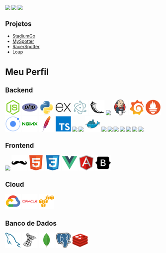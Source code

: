 
<div> 

  <a href="https://instagram.com/amdcampo" target="_blank"><img src="https://img.shields.io/badge/-Instagram-%23E4405F?style=for-the-badge&logo=instagram&logoColor=white" target="_blank"></a>
  <a href = "mailto:alex.mdcampo@gmail.com"><img src="https://img.shields.io/badge/-Gmail-%23333?style=for-the-badge&logo=gmail&logoColor=white" target="_blank"></a>
  <a href="https://www.linkedin.com/in/alexdelcampo/" target="_blank"><img src="https://img.shields.io/badge/-LinkedIn-%230077B5?style=for-the-badge&logo=linkedin&logoColor=white" target="_blank"></a> 


## Projetos
- [StadiumGo](https://stadiumgo.io/)
- [MySpotter](https://myspotter.app/)
- [RacerSpotter](https://racerspotter.app/)
- [Loup](https://louphub.com.br/)

# Meu Perfil

## Backend
<img src="https://raw.githubusercontent.com/devicons/devicon/master/icons/nodejs/nodejs-original.svg" height="50">
<img src="https://raw.githubusercontent.com/devicons/devicon/master/icons/php/php-original.svg" height="50">
<img src="https://raw.githubusercontent.com/devicons/devicon/master/icons/python/python-original.svg" height="50">
<img src="https://raw.githubusercontent.com/devicons/devicon/master/icons/express/express-original.svg" height="50">
<img src="https://raw.githubusercontent.com/devicons/devicon/master/icons/electron/electron-original.svg" height="50">
<img src="https://raw.githubusercontent.com/devicons/devicon/master/icons/flask/flask-original.svg" height="50">
<img src="https://seeklogo.com/images/K/kibana-logo-3CB40921E7-seeklogo.com.png" height="50">
<img src="https://raw.githubusercontent.com/devicons/devicon/master/icons/jenkins/jenkins-original.svg" height="50">
<img src="https://raw.githubusercontent.com/devicons/devicon/master/icons/grafana/grafana-original.svg" height="50">
<img src="https://raw.githubusercontent.com/devicons/devicon/master/icons/prometheus/prometheus-original.svg" height="50">
<img src="https://raw.githubusercontent.com/devicons/devicon/master/icons/ionic/ionic-original.svg" height="50">
<img src="https://raw.githubusercontent.com/devicons/devicon/master/icons/nginx/nginx-original.svg" height="50">
<img src="https://raw.githubusercontent.com/devicons/devicon/master/icons/apache/apache-original.svg" height="50">
<img src="https://raw.githubusercontent.com/devicons/devicon/master/icons/typescript/typescript-original.svg" height="50">
<img src="https://cdn.worldvectorlogo.com/logos/metatrader-5.svg" height="50">
<img src="https://upload.wikimedia.org/wikipedia/commons/thumb/e/e8/Binance_Logo.svg/2048px-Binance_Logo.svg.png" height="50">
<img src="https://raw.githubusercontent.com/devicons/devicon/master/icons/docker/docker-original.svg" height="50">
<img src="https://img2.gratispng.com/20180502/ozq/kisspng-owasp-zap-vulnerability-penetration-test-proxy-ser-web-application-5aea65947a30d0.0276627015253108685005.jpg" height="50">
<img src="https://seeklogo.com/images/S/sensedia-logo-8806D55916-seeklogo.com.gif" height="50">
<img src="https://avatars.githubusercontent.com/u/17337011" height="50">
<img src="https://owasp.org/assets/images/logo.svg" height="50">
<img src="https://companieslogo.com/img/orig/NEWR-de5fcb2e.png?t=1681801483" height="50">
<img src="https://seeklogo.com/images/E/ethers-logo-D5B86204D8-seeklogo.com.png" height="50">
<img src="https://cordova.apache.org/static/img/cordova_bot.png" height="50">

## Frontend
<img src="https://cdn.icon-icons.com/icons2/2107/PNG/512/file_type_ejs_icon_130626.png" height="50">
<img src="https://raw.githubusercontent.com/devicons/devicon/master/icons/handlebars/handlebars-original.svg" height="50">
<img src="https://raw.githubusercontent.com/devicons/devicon/master/icons/html5/html5-original.svg" height="50">
<img src="https://raw.githubusercontent.com/devicons/devicon/master/icons/css3/css3-original.svg" height="50">
<img src="https://raw.githubusercontent.com/devicons/devicon/master/icons/vuejs/vuejs-original.svg" height="50">
<img src="https://raw.githubusercontent.com/devicons/devicon/master/icons/angularjs/angularjs-original.svg" height="50">
<img src="https://raw.githubusercontent.com/devicons/devicon/master/icons/bootstrap/bootstrap-plain.svg" height="50">

## Cloud
<img src="https://raw.githubusercontent.com/devicons/devicon/master/icons/googlecloud/googlecloud-original.svg" height="50">
<img src="https://raw.githubusercontent.com/devicons/devicon/master/icons/oracle/oracle-original.svg" height="50">
<img src="https://raw.githubusercontent.com/devicons/devicon/master/icons/amazonwebservices/amazonwebservices-original.svg" height="50">

## Banco de Dados
<img src="https://raw.githubusercontent.com/devicons/devicon/master/icons/mysql/mysql-original.svg" height="50">
<img src="https://raw.githubusercontent.com/devicons/devicon/master/icons/microsoftsqlserver/microsoftsqlserver-plain.svg" height="50">
<img src="https://raw.githubusercontent.com/devicons/devicon/master/icons/mongodb/mongodb-original.svg" height="50">
<img src="https://raw.githubusercontent.com/devicons/devicon/master/icons/postgresql/postgresql-original.svg" height="50">
<img src="https://raw.githubusercontent.com/devicons/devicon/master/icons/redis/redis-original.svg" height="50">

</div>

